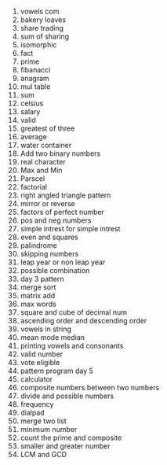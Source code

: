 1. vowels com
2. bakery loaves
3. share trading
4. sum of sharing
5. isomorphic
6. fact
7. prime
8. fibanacci 
9. anagram
0. mul table
11. sum
12. celsius
13. salary
14. valid
15. greatest of three
16. average
17. water container
18. Add two binary numbers
19. real character
20. Max and Min
21. Parscel
22. factorial
23. right angled triangle pattern
24. mirror or reverse
25. factors of perfect number
26. pos and neg numbers
27. simple intrest for simple intrest
28. even and squares
29. palindrome
30. skipping numbers
31. leap year or non leap year
32. possible combination
33. day 3 pattern
34. merge sort
35. matrix add
36. max words
37. square and cube of decimal num
38. ascending order and descending order
39. vowels in string
40. mean mode median
41. printing vowels and consonants
42. valid number
43. vote eligible
44. pattern program day 5
45. calculator
46. composite numbers between two numbers
47. divide and possible numbers
48. frequency
49. dialpad
50. merge two list
51. minimum number
52. count the prime and composite
53. smaller and greater number
54. LCM and GCD
